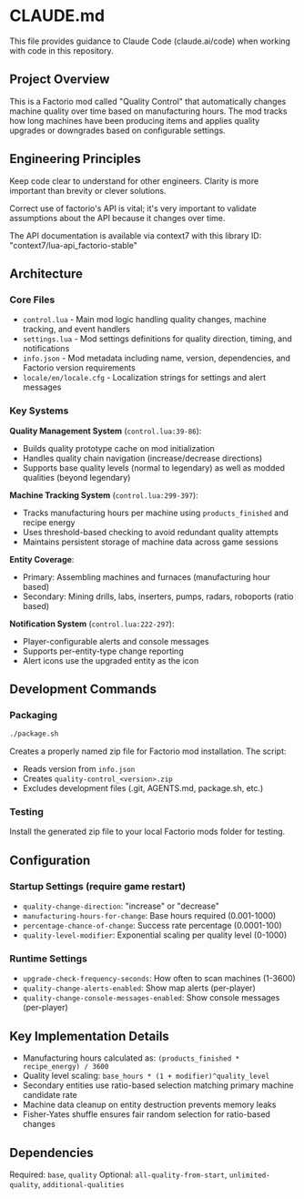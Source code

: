 # CLAUDE.md

This file provides guidance to Claude Code (claude.ai/code) when working with code in this repository.

## Project Overview

This is a Factorio mod called "Quality Control" that automatically changes machine quality over time based on manufacturing hours. The mod tracks how long machines have been producing items and applies quality upgrades or downgrades based on configurable settings.

## Engineering Principles

Keep code clear to understand for other engineers. Clarity is more important than brevity or clever solutions.

Correct use of factorio's API is vital; it's very important to validate assumptions about the API because it changes over time.

The API documentation is available via context7 with this library ID: "context7/lua-api_factorio-stable"

## Architecture

### Core Files
- `control.lua` - Main mod logic handling quality changes, machine tracking, and event handlers
- `settings.lua` - Mod settings definitions for quality direction, timing, and notifications
- `info.json` - Mod metadata including name, version, dependencies, and Factorio version requirements
- `locale/en/locale.cfg` - Localization strings for settings and alert messages

### Key Systems

**Quality Management System** (`control.lua:39-86`):
- Builds quality prototype cache on mod initialization
- Handles quality chain navigation (increase/decrease directions)
- Supports base quality levels (normal to legendary) as well as modded qualities (beyond legendary)

**Machine Tracking System** (`control.lua:299-397`):
- Tracks manufacturing hours per machine using `products_finished` and recipe energy
- Uses threshold-based checking to avoid redundant quality attempts
- Maintains persistent storage of machine data across game sessions

**Entity Coverage**:
- Primary: Assembling machines and furnaces (manufacturing hour based)
- Secondary: Mining drills, labs, inserters, pumps, radars, roboports (ratio based)

**Notification System** (`control.lua:222-297`):
- Player-configurable alerts and console messages
- Supports per-entity-type change reporting
- Alert icons use the upgraded entity as the icon

## Development Commands

### Packaging
```bash
./package.sh
```
Creates a properly named zip file for Factorio mod installation. The script:
- Reads version from `info.json`
- Creates `quality-control_<version>.zip`
- Excludes development files (.git, AGENTS.md, package.sh, etc.)

### Testing
Install the generated zip file to your local Factorio mods folder for testing.

## Configuration

### Startup Settings (require game restart)
- `quality-change-direction`: "increase" or "decrease"
- `manufacturing-hours-for-change`: Base hours required (0.001-1000)
- `percentage-chance-of-change`: Success rate percentage (0.0001-100)
- `quality-level-modifier`: Exponential scaling per quality level (0-1000)

### Runtime Settings
- `upgrade-check-frequency-seconds`: How often to scan machines (1-3600)
- `quality-change-alerts-enabled`: Show map alerts (per-player)
- `quality-change-console-messages-enabled`: Show console messages (per-player)

## Key Implementation Details

- Manufacturing hours calculated as: `(products_finished * recipe_energy) / 3600`
- Quality level scaling: `base_hours * (1 + modifier)^quality_level`
- Secondary entities use ratio-based selection matching primary machine candidate rate
- Machine data cleanup on entity destruction prevents memory leaks
- Fisher-Yates shuffle ensures fair random selection for ratio-based changes

## Dependencies

Required: `base`, `quality`
Optional: `all-quality-from-start`, `unlimited-quality`, `additional-qualities`